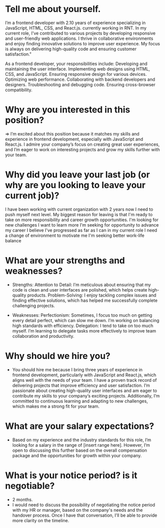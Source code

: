# Tell me about yourself.

I’m a frontend developer with 2.10 years of experience specializing in JavaScript, HTML, CSS, and React.js. currently working in RNT. In my current role, I've contributed to various projects by developing responsive and user-friendly web applications. I thrive in collaborative environments and enjoy finding innovative solutions to improve user experience. My focus is always on delivering high-quality code and ensuring customer satisfaction."
 
As a frontend developer, your responsibilities include:
Developing and maintaining the user interface.
Implementing web designs using HTML, CSS, and JavaScript.
Ensuring responsive design for various devices.
Optimizing web performance.
Collaborating with backend developers and designers.
Troubleshooting and debugging code.
Ensuring cross-browser compatibility.

# Why are you interested in this position?

=> I’m excited about this position because it matches my skills and experience in frontend development, especially with JavaScript and React.js. I admire your company’s focus on creating great user experiences, and I’m eager to work on interesting projects and grow my skills further with your team.

# Why did you leave your last job (or why are you looking to leave your current job)?

I have been working with current organization with 2 years now I need to push myself next level.
My biggest reason for leaving is that I'm ready to take on more responsibility and career growth opportunities.
I'm looking for new challenges
I want to learn more
I'm seeking for opportunity to advance my career
I believe I've progressed as far as I can in my current role
I need a change of environment to motivate me
I'm seeking better work-life balance

# What are your strengths and weaknesses?

- Strengths:
Attention to Detail: I’m meticulous about ensuring that my code is clean and user interfaces are polished, which helps create high-quality products.
Problem-Solving: I enjoy tackling complex issues and finding effective solutions, which has helped me successfully complete challenging projects.

- Weaknesses:
Perfectionism: Sometimes, I focus too much on getting every detail perfect, which can slow me down. I’m working on balancing high standards with efficiency.
Delegation: I tend to take on too much myself. I’m learning to delegate tasks more effectively to improve team collaboration and productivity.

# Why should we hire you?

- You should hire me because I bring three years of experience in frontend development, particularly with JavaScript and React.js, which aligns well with the needs of your team. I have a proven track record of delivering projects that improve efficiency and user satisfaction. I’m passionate about creating high-quality user interfaces and am eager to contribute my skills to your company’s exciting projects. Additionally, I’m committed to continuous learning and adapting to new challenges, which makes me a strong fit for your team.

# What are your salary expectations? 

- Based on my experience and the industry standards for this role, I’m looking for a salary in the range of [insert range here]. However, I’m open to discussing this further based on the overall compensation package and the opportunities for growth within your company.

# What is your notice period? is it negotiable?

- 2 months.
- I would need to discuss the possibility of negotiating the notice period with my HR or manager, based on the company's needs and the handover process. Once I have that conversation, I'll be able to provide more clarity on the timeline.